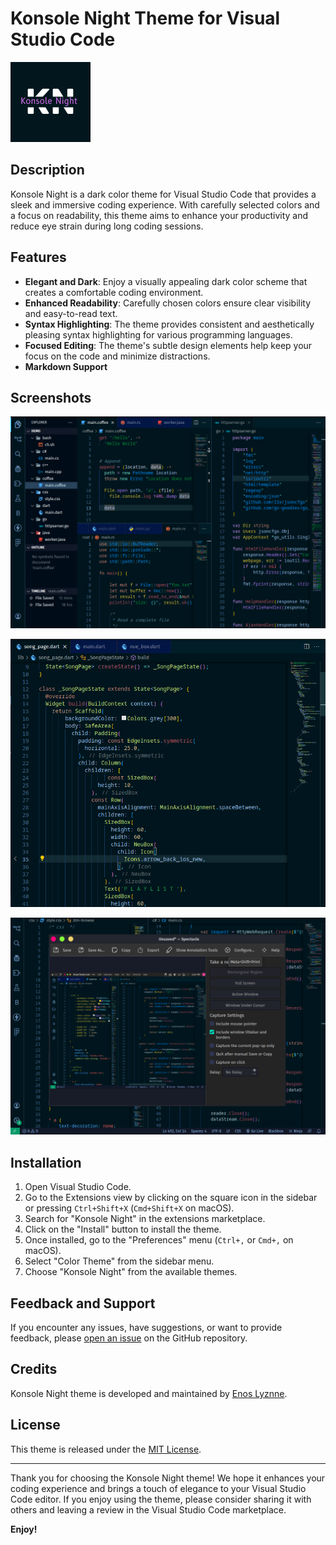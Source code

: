 # Konsole Night Theme for Visual Studio Code

![Konsole Night Theme](images/banner.png)

## Description

Konsole Night is a dark color theme for Visual Studio Code that provides a sleek and immersive coding experience. With carefully selected colors and a focus on readability, this theme aims to enhance your productivity and reduce eye strain during long coding sessions.

## Features

- **Elegant and Dark**: Enjoy a visually appealing dark color scheme that creates a comfortable coding environment.
- **Enhanced Readability**: Carefully chosen colors ensure clear visibility and easy-to-read text.
- **Syntax Highlighting**: The theme provides consistent and aesthetically pleasing syntax highlighting for various programming languages.
- **Focused Editing**: The theme's subtle design elements help keep your focus on the code and minimize distractions.
- **Markdown Support**

## Screenshots

![code](/images/editor.png)

![code](/images/editor-screenshot-2.png)

![code](/images/editor-screenshot-3.png)

## Installation

1. Open Visual Studio Code.
2. Go to the Extensions view by clicking on the square icon in the sidebar or pressing `Ctrl+Shift+X` (`Cmd+Shift+X` on macOS).
3. Search for "Konsole Night" in the extensions marketplace.
4. Click on the "Install" button to install the theme.
5. Once installed, go to the "Preferences" menu (`Ctrl+,` or `Cmd+,` on macOS).
6. Select "Color Theme" from the sidebar menu.
7. Choose "Konsole Night" from the available themes.

## Feedback and Support

If you encounter any issues, have suggestions, or want to provide feedback, please [open an issue](https://github.com/your-username/your-repo-name/issues) on the GitHub repository.

## Credits

Konsole Night theme is developed and maintained by [Enos Lyznne](https://github.com/lyznne).

## License

This theme is released under the [MIT License](https://opensource.org/licenses/MIT).

---

Thank you for choosing the Konsole Night theme! We hope it enhances your coding experience and brings a touch of elegance to your Visual Studio Code editor. If you enjoy using the theme, please consider sharing it with others and leaving a review in the Visual Studio Code marketplace.

**Enjoy!**
